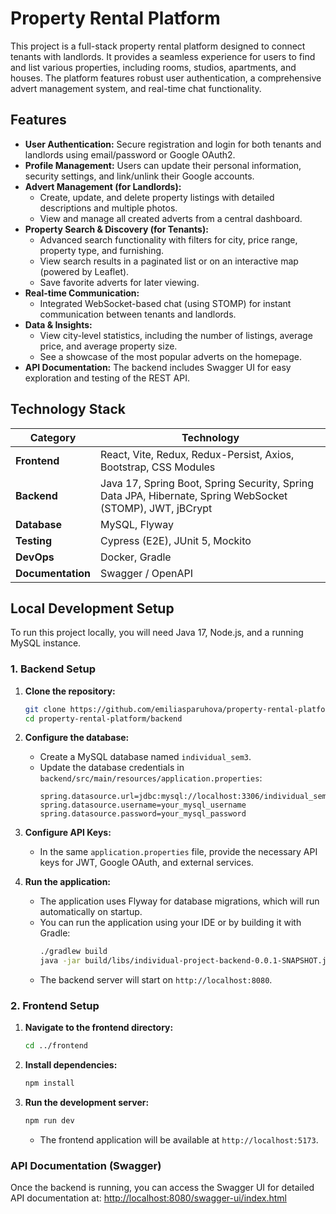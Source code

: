 # Property Rental Platform

This project is a full-stack property rental platform designed to connect tenants with landlords. It provides a seamless experience for users to find and list various properties, including rooms, studios, apartments, and houses. The platform features robust user authentication, a comprehensive advert management system, and real-time chat functionality.

## Features

- **User Authentication:** Secure registration and login for both tenants and landlords using email/password or Google OAuth2.
- **Profile Management:** Users can update their personal information, security settings, and link/unlink their Google accounts.
- **Advert Management (for Landlords):**
    - Create, update, and delete property listings with detailed descriptions and multiple photos.
    - View and manage all created adverts from a central dashboard.
- **Property Search & Discovery (for Tenants):**
    - Advanced search functionality with filters for city, price range, property type, and furnishing.
    - View search results in a paginated list or on an interactive map (powered by Leaflet).
    - Save favorite adverts for later viewing.
- **Real-time Communication:**
    - Integrated WebSocket-based chat (using STOMP) for instant communication between tenants and landlords.
- **Data & Insights:**
    - View city-level statistics, including the number of listings, average price, and average property size.
    - See a showcase of the most popular adverts on the homepage.
- **API Documentation:** The backend includes Swagger UI for easy exploration and testing of the REST API.

## Technology Stack

| Category      | Technology                                                                                                 |
| ------------- | ---------------------------------------------------------------------------------------------------------- |
| **Frontend**  | React, Vite, Redux, Redux-Persist, Axios, Bootstrap, CSS Modules |
| **Backend**   | Java 17, Spring Boot, Spring Security, Spring Data JPA, Hibernate, Spring WebSocket (STOMP), JWT, jBCrypt |
| **Database**  | MySQL, Flyway                                                                                              |
| **Testing**   | Cypress (E2E), JUnit 5, Mockito                                                                                               |
| **DevOps**    | Docker, Gradle                                                                                              |
| **Documentation** | Swagger / OpenAPI                                                                                     |

## Local Development Setup

To run this project locally, you will need Java 17, Node.js, and a running MySQL instance.

### 1. Backend Setup

1.  **Clone the repository:**
    ```bash
    git clone https://github.com/emiliasparuhova/property-rental-platform.git
    cd property-rental-platform/backend
    ```

2.  **Configure the database:**
    - Create a MySQL database named `individual_sem3`.
    - Update the database credentials in `backend/src/main/resources/application.properties`:
      ```properties
      spring.datasource.url=jdbc:mysql://localhost:3306/individual_sem3
      spring.datasource.username=your_mysql_username
      spring.datasource.password=your_mysql_password
      ```

3.  **Configure API Keys:**
    - In the same `application.properties` file, provide the necessary API keys for JWT, Google OAuth, and external services.

4.  **Run the application:**
    - The application uses Flyway for database migrations, which will run automatically on startup.
    - You can run the application using your IDE or by building it with Gradle:
      ```bash
      ./gradlew build
      java -jar build/libs/individual-project-backend-0.0.1-SNAPSHOT.jar
      ```
    - The backend server will start on `http://localhost:8080`.

### 2. Frontend Setup

1.  **Navigate to the frontend directory:**
    ```bash
    cd ../frontend
    ```

2.  **Install dependencies:**
    ```bash
    npm install
    ```

3.  **Run the development server:**
    ```bash
    npm run dev
    ```
    - The frontend application will be available at `http://localhost:5173`.

### API Documentation (Swagger)

Once the backend is running, you can access the Swagger UI for detailed API documentation at:
[http://localhost:8080/swagger-ui/index.html](http://localhost:8080/swagger-ui/index.html)
